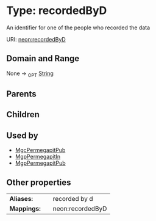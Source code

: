 
# Type: recordedByD


An identifier for one of the people who recorded the data

URI: [neon:recordedByD](https://data.neonscience.org/recordedByD)


## Domain and Range

None ->  <sub>OPT</sub> [String](types/String.md)

## Parents


## Children


## Used by

 * [MgcPermegapitPub](MgcPermegapitPub.md)
 * [MgpPermegapitIn](MgpPermegapitIn.md)
 * [MgpPermegapitPub](MgpPermegapitPub.md)

## Other properties

|  |  |  |
| --- | --- | --- |
| **Aliases:** | | recorded by d |
| **Mappings:** | | neon:recordedByD |

